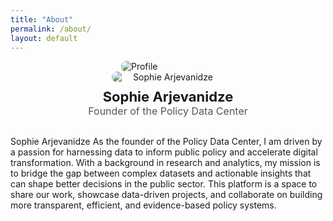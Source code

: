 ```yaml
---
title: "About"
permalink: /about/
layout: default
---
```


<img src="https://github.com/user-attachments/assets/c0f61ff7-522a-4fc2-adc7-4e1457b9d61d" alt="Profile" style="max-width: 150px; display: block; margin: 0 auto; border-radius: 8px;">
<div style="text-align: center; margin-bottom: 30px;">
  <img src="https://github.com/user-attachments/assets/c0f61ff7-522a-4fc2-adc7-4e1457b9d61d" 
       alt="Sophie Arjevanidze" 
       style="max-width: 180px; border-radius: 10px; display: block; margin: 0 auto 10px;"/>

  <p style="font-size: 22px; margin-top: 10px;">
    <strong>Sophie Arjevanidze</strong><br>
    <span style="font-size: 16px; color: #555;">Founder of the Policy Data Center</span>
  </p>
</div>

Sophie Arjevanidze
As the founder of the Policy Data Center, I am driven by a passion for harnessing data to inform public policy and accelerate digital transformation. With a background in research and analytics, my mission is to bridge the gap between complex datasets and actionable insights that can shape better decisions in the public sector. This platform is a space to share our work, showcase data-driven projects, and collaborate on building more transparent, efficient, and evidence-based policy systems.
